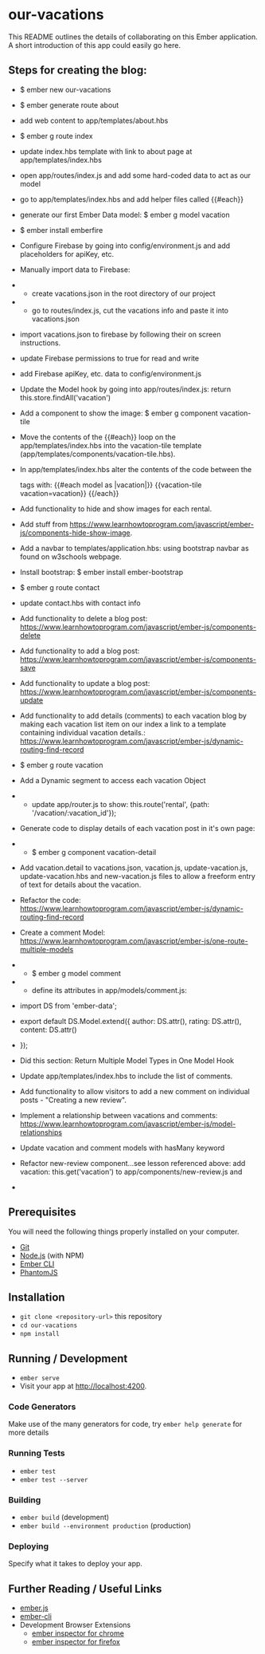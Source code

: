 # our-vacations

This README outlines the details of collaborating on this Ember application.
A short introduction of this app could easily go here.

## Steps for creating the blog:
* $ ember new our-vacations
* $ ember generate route about
* add web content to app/templates/about.hbs
* $ ember g route index
* update index.hbs template with link to about page at app/templates/index.hbs
* open app/routes/index.js and add some hard-coded data to act as our model
* go to app/templates/index.hbs and add helper files called {{#each}}
* generate our first Ember Data model:  $ ember g model vacation
* $ ember install emberfire
* Configure Firebase by going into config/environment.js and add placeholders for apiKey, etc.
* Manually import data to Firebase:
* - create vacations.json in the root directory of our project
* - go to routes/index.js, cut the vacations info and paste it into vacations.json
* import vacations.json to firebase by following their on screen instructions.
* update Firebase permissions to true for read and write
* add Firebase apiKey, etc. data to config/environment.js
* Update the Model hook by going into app/routes/index.js:  return this.store.findAll('vacation')
* Add a component to show the image:  $ ember g component vacation-tile
* Move the contents of the {{#each}} loop on the app/templates/index.hbs into the vacation-tile template (app/templates/components/vacation-tile.hbs).
* In app/templates/index.hbs alter the contents of the code between the <ul></ul> tags with:
   {{#each model as |vacation|}}
    {{vacation-tile vacation=vacation}}
  {{/each}}
* Add functionality to hide and show images for each rental.
* Add stuff from https://www.learnhowtoprogram.com/javascript/ember-js/components-hide-show-image.
* Add a navbar to  templates/application.hbs: using bootstrap navbar as found on w3schools webpage.
* Install bootstrap: $ ember install ember-bootstrap
* $ ember g route contact
* update contact.hbs with contact info
* Add functionality to delete a blog post: https://www.learnhowtoprogram.com/javascript/ember-js/components-delete
* Add functionality to add a blog post:  https://www.learnhowtoprogram.com/javascript/ember-js/components-save
* Add functionality to update a blog post:
https://www.learnhowtoprogram.com/javascript/ember-js/components-update
* Add functionality to add details (comments) to each vacation blog by making each vacation list item on our index a link to a template containing individual vacation details.:
https://www.learnhowtoprogram.com/javascript/ember-js/dynamic-routing-find-record
* $ ember g route vacation
* Add a Dynamic segment to access each vacation Object
* - update app/router.js to show: this.route('rental', {path: '/vacation/:vacation_id'});
* Generate code to display details of each vacation post in it's own page:
* - $ ember g component vacation-detail
* Add vacation.detail to vacations.json, vacation.js, update-vacation.js, update-vacation.hbs and new-vacation.js files to allow a freeform entry of text for details about the vacation.
* Refactor the code:  https://www.learnhowtoprogram.com/javascript/ember-js/dynamic-routing-find-record
* Create a comment Model: https://www.learnhowtoprogram.com/javascript/ember-js/one-route-multiple-models
* - $ ember g model comment
* - define its attributes in app/models/comment.js:
* import DS from 'ember-data';

* export default DS.Model.extend({
  author: DS.attr(),
  rating: DS.attr(),
  content: DS.attr()
* });

* Did this section: Return Multiple Model Types in One Model Hook
* Update app/templates/index.hbs to include the list of comments.
* Add functionality to allow visitors to add a new comment on individual posts - "Creating a new review".
* Implement a relationship between vacations and comments: https://www.learnhowtoprogram.com/javascript/ember-js/model-relationships
* Update vacation and comment models with hasMany keyword
* Refactor new-review component...see lesson referenced above: add      vacation: this.get('vacation') to app/components/new-review.js and
* 


## Prerequisites

You will need the following things properly installed on your computer.

* [Git](https://git-scm.com/)
* [Node.js](https://nodejs.org/) (with NPM)
* [Ember CLI](https://ember-cli.com/)
* [PhantomJS](http://phantomjs.org/)

## Installation

* `git clone <repository-url>` this repository
* `cd our-vacations`
* `npm install`

## Running / Development

* `ember serve`
* Visit your app at [http://localhost:4200](http://localhost:4200).

### Code Generators

Make use of the many generators for code, try `ember help generate` for more details

### Running Tests

* `ember test`
* `ember test --server`

### Building

* `ember build` (development)
* `ember build --environment production` (production)

### Deploying

Specify what it takes to deploy your app.

## Further Reading / Useful Links

* [ember.js](http://emberjs.com/)
* [ember-cli](https://ember-cli.com/)
* Development Browser Extensions
  * [ember inspector for chrome](https://chrome.google.com/webstore/detail/ember-inspector/bmdblncegkenkacieihfhpjfppoconhi)
  * [ember inspector for firefox](https://addons.mozilla.org/en-US/firefox/addon/ember-inspector/)
